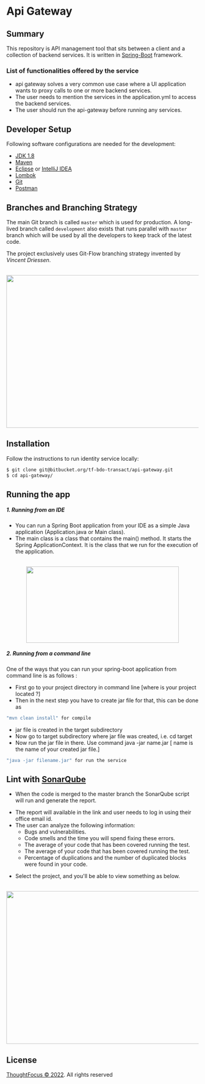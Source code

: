 # Api Gateway

## Summary

This repository is API management tool that sits between a client and a collection of backend services. It is written in [Spring-Boot](https://spring.io/projects/spring-boot) framework. 

### List of functionalities offered by the service
* api gateway solves a very common use case where a UI application wants to proxy calls to one or more backend services.
* The user needs to mention the services in the application.yml to access the backend services.
* The user should run the api-gateway before running any services.

## Developer Setup
Following software configurations are needed for the development:

* [JDK 1.8](https://www.oracle.com/in/java/technologies/javase/javase8-archive-downloads.html) 
* [Maven](http://download.Eclipse.org/technology/m2e/releases/)
* [Eclipse](https://www.eclipse.org/downloads/) or [IntelliJ IDEA](https://www.jetbrains.com/idea/download/#section=windows)
* [Lombok](https://projectlombok.org/download)
* [Git](https://git-scm.com/)
* [Postman](https://www.postman.com/downloads/)

## Branches and Branching Strategy
The main Git branch is called `master` which is used for production. A long-lived branch called `development` also exists that runs parallel with `master` branch which will be used by all the developers to keep track of the latest code.

The project exclusively uses Git-Flow branching strategy invented by *Vincent Driessen*.
<p  align="center">
<br>
<img  src="https://www.linkpicture.com/q/git-strategy.png"  height="400"  width="600"  />
<br>
</p>

## Installation
Follow the instructions to run identity service locally:

```sh
$ git clone git@bitbucket.org/tf-bdo-transact/api-gateway.git
$ cd api-gateway/
```

## Running the app

##### 1. Running from an IDE
* You can run a Spring Boot application from your IDE as a simple Java application (Application.java or Main class).
* The main class is a class that contains the main() method. It starts the Spring ApplicationContext. It is the class that we run     for the execution of the application.
<p  align="center">
<br>
<img  src="https://static.javatpoint.com/springboot/images/run-spring-boot-application2.png"  height="200"  width="400"  />
<br>
</p>

##### 2. Running from a command line
One of the ways that you can run your spring-boot application from command line is as follows :
* First go to your project directory in command line [where is your project located ?]
* Then in the next step you have to create jar file for that, this can be done as

```sh
"mvn clean install" for compile
```
* jar file is created in the target subdirectory
* Now go to target subdirectory where jar file was created, i.e. cd target
* Now run the jar file in there. Use command java -jar name.jar [ name is the name of your created jar file.]

```sh
"java -jar filename.jar" for run the service
```
## Lint with [SonarQube](https://sonar.thoughtfocus.com/sessions/new?return_to=%2F)
* When the code is merged to the master branch the SonarQube script will run and generate the report.               
+ The report will available in the link and user needs to log in using their office email id.
+ The user can analyze the following information:
    + Bugs and vulnerabilities.
    + Code smells and the time you will spend fixing these errors.
    + The average of your code that has been covered running the test.
    + The average of your code that has been covered running the test.
    + Percentage of duplications and the number of duplicated blocks were found in your code.
* Select the project, and you'll be able to view something as below.
<p  align="center">
<br>
<img  src="https://docs.bitnami.com/images/img/how_to_guides/analyze-projects-sonarqube/initial-metrics-before-add-error.png"  height="400"  width="600"  />
<br>
</p>

## License
[ThoughtFocus © 2022](LICENSE). All rights reserved
